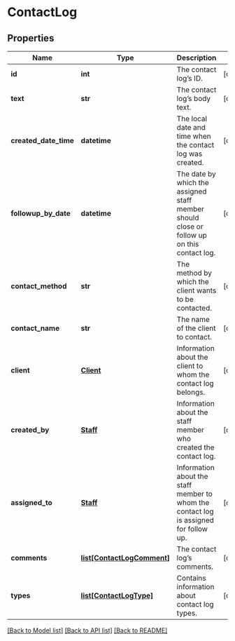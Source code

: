 # ContactLog

## Properties
Name | Type | Description | Notes
------------ | ------------- | ------------- | -------------
**id** | **int** | The contact log’s ID. | [optional] 
**text** | **str** | The contact log’s body text. | [optional] 
**created_date_time** | **datetime** | The local date and time when the contact log was created. | [optional] 
**followup_by_date** | **datetime** | The date by which the assigned staff member should close or follow up on this contact log. | [optional] 
**contact_method** | **str** | The method by which the client wants to be contacted. | [optional] 
**contact_name** | **str** | The name of the client to contact. | [optional] 
**client** | [**Client**](Client.md) | Information about the client to whom the contact log belongs. | [optional] 
**created_by** | [**Staff**](Staff.md) | Information about the staff member who created the contact log. | [optional] 
**assigned_to** | [**Staff**](Staff.md) | Information about the staff member to whom the contact log is assigned for follow up. | [optional] 
**comments** | [**list[ContactLogComment]**](ContactLogComment.md) | The contact log’s comments. | [optional] 
**types** | [**list[ContactLogType]**](ContactLogType.md) | Contains information about contact log types. | [optional] 

[[Back to Model list]](../README.md#documentation-for-models) [[Back to API list]](../README.md#documentation-for-api-endpoints) [[Back to README]](../README.md)


